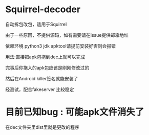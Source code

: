 # Squirrel-decoder
自动拆包改包，适用于Squirrel

由于一些原因，不提供源码，如有需要请在issue提供邮箱地址

依赖环境 python3 jdk apktool请提前安装好否则会报错

用法:直接把apk包拖到dec上就可以完成

完事后你拖入的apk包应该是刚刚修改过的

然后在Android killer签名就能安装了

经测试，配合fakeserver 比较稳定

# 目前已知bug : 可能apk文件消失了

在dec文件夹里dist里就是更改的程序
